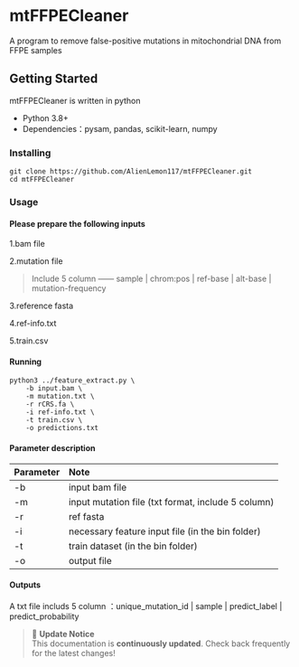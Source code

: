 # mtFFPECleaner
A program to remove false-positive mutations in mitochondrial DNA from FFPE samples 

## Getting Started
mtFFPECleaner is written in python
- Python 3.8+
- Dependencies：pysam, pandas, scikit-learn, numpy

### Installing
```shell
git clone https://github.com/AlienLemon117/mtFFPECleaner.git
cd mtFFPECleaner
```

### Usage

#### Please prepare the following inputs
1.bam file

2.mutation file
> Include 5 column —— sample | chrom:pos | ref-base | alt-base | mutation-frequency

3.reference fasta

4.ref-info.txt

5.train.csv


#### Running
```shell
python3 ../feature_extract.py \
    -b input.bam \
    -m mutation.txt \
    -r rCRS.fa \
    -i ref-info.txt \
    -t train.csv \
    -o predictions.txt
```
#### Parameter description
|Parameter|Note|
|:---|:---|
|-b|input bam file|
|-m|input mutation file (txt format, include 5 column)|
|-r|ref fasta|
|-i|necessary feature input file (in the bin folder) |
|-t|train dataset (in the bin folder)|
|-o|output file|

#### Outputs
A txt file includs 5 column ：unique_mutation_id | sample | predict_label | predict_probability

> 📢 **Update Notice**  
> This documentation is **continuously updated**. Check back frequently for the latest changes!
